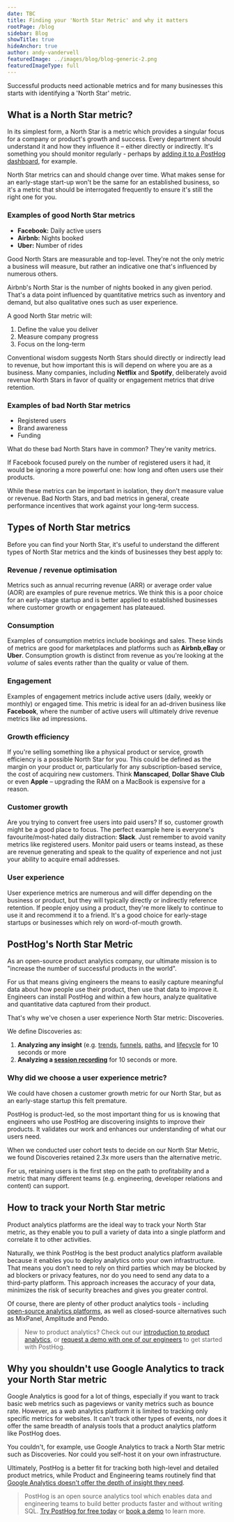 ```yaml
---
date: TBC
title: Finding your 'North Star Metric' and why it matters
rootPage: /blog
sidebar: Blog
showTitle: true
hideAnchor: true
author: andy-vandervell
featuredImage: ../images/blog/blog-generic-2.png
featuredImageType: full
---
```


Successful products need actionable metrics and for many businesses this starts with identifying a 'North Star' metric.

## What is a North Star metric?
In its simplest form, a North Star is a metric which provides a singular focus for a company or product's growth and success. Every department should understand it and how they influence it – either directly or indirectly. It's something you should monitor regularly - perhaps by [adding it to a PostHog dashboard](https://posthog.com/docs/user-guides/dashboards), for example. 

North Star metrics can and should change over time. What makes sense for an early-stage start-up won't be the same for an established business, so it's a metric that should be interrogated frequently to ensure it's still the right one for you.

### Examples of good North Star metrics

 - **Facebook:** Daily active users
 - **Airbnb:** Nights booked
 - **Uber:** Number of rides

Good North Stars are measurable and top-level. They're not the only metric a business will measure, but rather an indicative one that's influenced by numerous others.

Airbnb's North Star is the number of nights booked in any given period. That's a data point influenced by quantitative metrics such as inventory and demand, but also qualitative ones such as user experience.

A good North Star metric will:

 1. Define the value you deliver
 2. Measure company progress
 3. Focus on the long-term

Conventional wisdom suggests North Stars should directly or indirectly lead to revenue, but how important this is will depend on where you are as a business. Many companies, including **Netflix** and **Spotify**, deliberately avoid revenue North Stars in favor of quality or engagement metrics that drive retention.

### Examples of bad North Star metrics
 - Registered users
 - Brand awareness
 - Funding

What do these bad North Stars have in common? They're vanity metrics.

If Facebook focused purely on the number of registered users it had, it would be ignoring a more powerful one: how long and often users use their products. 

While these metrics can be important in isolation, they don't measure value or revenue.  Bad North Stars, and bad metrics in general, create performance incentives that work against your long-term success.

## Types of North Star metrics
Before you can find your North Star, it's useful to understand the different types of North Star metrics and the kinds of businesses they best apply to:

### Revenue / revenue optimisation
Metrics such as annual recurring revenue (ARR) or average order value (AOR) are examples of pure revenue metrics. We think this is a poor choice for an early-stage startup and is better applied to established businesses where customer growth or engagement has plateaued.  

### Consumption
Examples of consumption metrics include bookings and sales. These kinds of metrics are good for marketplaces and platforms such as **Airbnb**,**eBay** or **Uber**. Consumption growth is distinct from revenue as you're looking at the _volume_ of sales events rather than the quality or value of them.

### Engagement 
Examples of engagement metrics include active users (daily, weekly or monthly) or engaged time. This metric is ideal for an ad-driven business like **Facebook**, where the number of active users will ultimately drive revenue metrics like ad impressions.

### Growth efficiency
If you're selling something like a physical product or service, growth efficiency is a possible North Star for you. This could be defined as the margin on your product or, particularly for any subscription-based service, the cost of acquiring new customers. Think **Manscaped**, **Dollar Shave Club** or even **Apple** – upgrading the RAM on a MacBook is expensive for a reason.

### Customer growth
Are you trying to convert free users into paid users? If so, customer growth might be a good place to focus. The perfect example here is everyone's favourite/most-hated daily distraction: **Slack**. Just remember to avoid vanity metrics like registered users. Monitor paid users or teams instead, as these are revenue generating and speak to the quality of experience and not just your ability to acquire email addresses.

### User experience
User experience metrics are numerous and will differ depending on the business or product, but they will typically directly or indirectly reference retention. If people enjoy using a product, they're more likely to continue to use it and recommend it to a friend. It's a good choice for early-stage startups or businesses which rely on word-of-mouth growth.

## PostHog's North Star Metric
As an open-source product analytics company, our ultimate mission is to "increase the number of successful products in the world". 

For us that means giving engineers the means to easily capture meaningful data about how people use their product, then use that data to improve it. Engineers can install PostHog and within a few hours, analyze qualitative and quantitative data captured from their product.

That's why we've chosen a user experience North Star metric: Discoveries.

We define Discoveries as:

 1. **Analyzing any insight** (e.g. [trends](https://posthog.com/docs/user-guides/trends), [funnels](https://posthog.com/docs/user-guides/funnels), [paths](https://posthog.com/docs/user-guides/paths), and [lifecycle](https://posthog.com/docs/user-guides/lifecycle) for 10 seconds or more
 2. **Analyzing a [session recording](https://posthog.com/docs/user-guides/recordings)** for 10 seconds or more.

### Why did we choose a user experience metric?

We could have chosen a customer growth metric for our North Star, but as an early-stage startup this felt premature. 

PostHog is product-led, so the most important thing for us is knowing that engineers who use PostHog are discovering insights to improve their products. It validates our work and enhances our understanding of what our users need.

When we conducted user cohort tests to decide on our North Star Metric, we found Discoveries retained 2.3x more users than the alternative metric.

For us, retaining users is the first step on the path to profitability and a metric that many different teams (e.g. engineering, developer relations and content) can support.

## How to track your North Star metric

Product analytics platforms are the ideal way to track your North Star metric, as they enable you to pull a variety of data into a single platform and correlate it to other activities. 

Naturally, we think PostHog is the best product analytics platform available because it enables you to deploy analytics onto your own infrastructure. That means you don't need to rely on third parties which may be blocked by ad blockers or privacy features, nor do you need to send any data to a third-party platform. This approach increases the accuracy of your data, minimizes the risk of security breaches and gives you greater control. 

Of course, there are plenty of other product analytics tools - including [open-source analytics platforms](https://posthog.com/blog/best-open-source-analytics-tools), as well as closed-source alternatives such as MixPanel, Amplitude and Pendo. 

> New to product analytics? Check out our [introduction to product analytics](https://posthog.com/blog/what-is-product-analytics), or [request a demo with one of our engineers](https://posthog.com/book-a-demo) to get started with PostHog. 

## Why you shouldn't use Google Analytics to track your North Star metric

Google Analytics is good for a lot of things, especially if you want to track basic web metrics such as pageviews or vanity metrics such as bounce rate. However, as a _web_ analytics platform it is limited to tracking only specific metrics for websites. It can't track other types of events, nor does it offer the same breadth of analysis tools that a product analytics platform like PostHog does. 

You couldn't, for example, use Google Analytics to track a North Star metric such as Discoveries. Nor could you self-host it on your own infrastructure. 

Ultimately, PostHog is a better fit for tracking both high-level and detailed product metrics, while Product and Engineering teams routinely find that [Google Analytics doesn't offer the depth of insight they need](https://posthog.com/customers/mention-me). 

> PostHog is an open source analytics tool which enables data and engineering teams to build better products faster and without writing SQL. [Try PostHog for free today](https://posthog.com/signup) or [book a demo](https://posthog.com/book-a-demo) to learn more.
